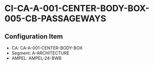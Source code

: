 # CI-CA-A-001-CENTER-BODY-BOX-005-CB-PASSAGEWAYS

## Configuration Item
- CA: CA-A-001-CENTER-BODY-BOX
- Segment: A-ARCHITECTURE
- AMPEL: AMPEL-24-BWB
